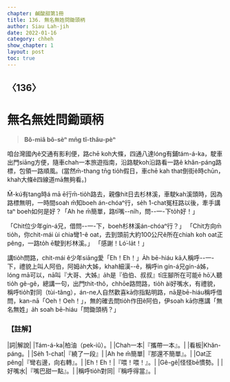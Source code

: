 ```yaml
---
chapter: 鹹酸甜第1冊
title: 136. 無名無姓問鋤頭柄
author: Siau Lah-jih
date: 2022-01-16
category: chheh
show_chapter: 1
layout: post
toc: true
---
```

  
## 〈136〉
# 無名無姓問鋤頭柄
>**Bô-miâ bô-sèⁿ mn̄g tî-thâu-pèⁿ**

咱台灣國內ê交通有影利便，路chē koh大條，四通八達lóng有鋪tám-á-ka，駛車出門siāng方便，隨車chah一本旅遊指南，沿路駛koh沿路看一路ê khăn-páng路標，包領一路順風。(當然m̄-thang tn̄g tio̍h假日，車chē kah that倒街ê時chūn，khah大條ê四線道mā無夠看。)

M̄-kú有tang時á mā ē行m̄-tio̍h路去，親像hit日去杉林溪，車駛kah溪頭時，因為路標無明，一時間soah m̄知boeh án-chóaⁿ行，se̍h 1-chat冤枉路以後，牽手講taⁿ boeh如何是好？「Ah he m̄簡單，路tī嘴--ni̍h，問--一-下to̍h好！」

「Chit位少年gín-á兄，借問--一-下，boeh杉林溪án-chóaⁿ行？」
「Chit方向m̄ tio̍h，你chit-mái ùi chia彎1-ê oat，去到頭前大約100公尺ê所在chiah koh oat正pêng，一路to̍h ē駛到杉林溪。」
「感謝！Ló͘-la̍t！」

講tio̍h問路，chit-mái ê少年siāng愛「Eh！Eh！」A̍h bē-hiáu kā人稱呼--一-下，禮貌上叫人阿伯，阿姆a̍h大姊，khah細漢--ê，稱呼in gín-á兄gín-á姊，lóng mā可以，nā叫『大哥、大姊』a̍h是『伯伯、叔叔』tī庄腳所在可能ē hō͘人聽tio̍h gê-gê，總講一句，出門thit-thô，chhōe路問路，tio̍h ài好嘴水，有禮貌，稱呼tio̍h對同（tùi-tâng），án-ne人自然歡喜kā你指點明路，nā是bē-hiáu稱呼借問，kan-nā「Oeh！Oeh！」，無的確去問tio̍h作田ê阿伯，伊soah kā你應講「無名無姓」a̍h soah bē-hiáu「問鋤頭柄？」

### 【註解】

|詞|解說|
|Tám-á-ka|柏油（pek-iû）。|
|Chah一本|『攜帶一本』。|
|看板|Khăn-páng。|
|Se̍h 1-chat|『繞了一段』|
|Ah he m̄簡單|『那還不簡單』。|
|Oat正pêng|『彎右邊，向右轉』。|
|Eh！Eh！|『喂！喂！』。|
|Gê-gê|怪怪bē慣勢。|
|好嘴水|『嘴巴甜一點』。|
|稱呼tio̍h對同|『稱呼得當』。|
